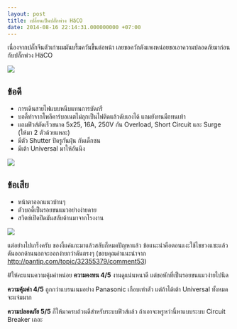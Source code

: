 ```yaml
---
layout: post
title: เปลี่ยนเป็นปลั๊กพ่วง HäCO
date: 2014-08-16 22:14:31.000000000 +07:00
---
```

เนื่องจากปลั๊กจีนตัวเก่าผมมันบรึ้มควันขื้นต่อหน้า เลยขอควักตังแพงหน่อยขอเอาความปลอดภัยมาก่อนกับปลั๊กพ่วง HäCO

![](https://lh4.googleusercontent.com/-Gcbn-Hrn0SE/U-hkR6WqbaI/AAAAAAAAJBI/SzQ2nL-fETk/w739-h985-no/IMG_20140811_130030.jpg)

## ข้อดี

* การเดินสายไฟแบบหนีบแทนการบัดกรี 
* บอดี้ทำจากโพลีคาร์บอเนตไม่ลุกเป็นไฟติดแล้วดับเองได้ แถมยังทนมือทนเท้า
* แถมฟิวส์ตัดเร็วขนาด 5x25, 16A, 250V กัน Overload, Short Circuit และ Surge (ให้มา 2 ตัวด้วยแหละ)
* มีตัว Shutter ปิดรูกันฝุ่น กันเด็กซน
* มีเต้า Universal มาให้อันนึง

![](https://lh3.googleusercontent.com/-SjS_RitRSKk/U-6oYPsnJxI/AAAAAAAAJCc/P-hWhgnU1Sw/w1313-h985-no/IMG_20140816_073948.jpg)

## ข้อเสีย

* หน้าตาออกแนวบ้านๆ 
* ตัวบอดี้เป็นรอยขนแมวอย่างง่ายดาย
* สวิตซ์เปิดปิดมันสลับด้านมาจากโรงงาน

![](https://lh5.googleusercontent.com/-SZ9yxttpho4/U-7N3sfNh2I/AAAAAAAAJC8/MjxF4nGBe6s/w1313-h985-no/IMG_20140816_080013.jpg)

แต่อย่างไปเกร็งครับ ของงี้แค่แกะมาแล้วสลับก็หมดปัญหาแล้ว ข้อแนะนำคือตอนแงะใช้ไขขวงแซะแล้วดันออกด้านนอกจะออกง่ายกว่าดันตรงๆ (ขอบคุณคำแนะนำจาก http://pantip.com/topic/32355379/comment53)

#ให้คะแนนความคุ้มค่าหน่อย
**ความคงทน 4/5** งานดูแน่นหนาดี แต่ขอหักที่เป็นรอยขนแมวง่ายไปนิด

**ความคุ้มค่า 4/5** ถูกกว่าแบรนเนมอย่าง Panasonic เกือบเท่าตัว แต่ถ้าได้เต้า Universal ทั้งหมดจะแจ่มมาก

**ความปลอดภัย 5/5** ก็ให้มาครบถ้วนดีสำหรับระบบฟิวส์แล้ว ถ้าเอาจะหรูหว่านี้หาแบบระบบ Circuit Breaker เถอะ
